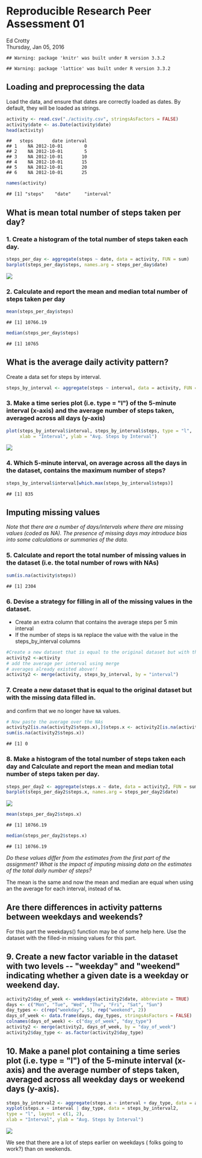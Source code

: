 # Reproducible Research Peer Assessment 01
Ed Crotty  
Thursday, Jan 05, 2016  
        

```
## Warning: package 'knitr' was built under R version 3.3.2
```

```
## Warning: package 'lattice' was built under R version 3.3.2
```

## Loading and preprocessing the data

Load the data, and ensure that dates are correctly loaded as dates. By default, they will be loaded as strings.


```r
activity <- read.csv("./activity.csv", stringsAsFactors = FALSE)
activity$date <- as.Date(activity$date)
head(activity)
```

```
##   steps       date interval
## 1    NA 2012-10-01        0
## 2    NA 2012-10-01        5
## 3    NA 2012-10-01       10
## 4    NA 2012-10-01       15
## 5    NA 2012-10-01       20
## 6    NA 2012-10-01       25
```

```r
names(activity)
```

```
## [1] "steps"    "date"     "interval"
```

## What is mean total number of steps taken per day?

### 1. Create a histogram of the total number of steps taken each day.


```r
steps_per_day <- aggregate(steps ~ date, data = activity, FUN = sum)
barplot(steps_per_day$steps, names.arg = steps_per_day$date)
```

![](PA1_files/figure-html/unnamed-chunk-3-1.png)<!-- -->

### 2. Calculate and report the mean and median total number of steps taken per day


```r
mean(steps_per_day$steps)
```

```
## [1] 10766.19
```

```r
median(steps_per_day$steps)
```

```
## [1] 10765
```

## What is the average daily activity pattern?

Create a data set for steps by interval.


```r
steps_by_interval <- aggregate(steps ~ interval, data = activity, FUN = mean)
```

### 3. Make a time series plot (i.e. type = "l") of the 5-minute interval (x-axis) and the average number of steps taken, averaged across all days (y-axis)


```r
plot(steps_by_interval$interval, steps_by_interval$steps, type = "l", 
     xlab = "Interval", ylab = "Avg. Steps by Interval")
```

![](PA1_files/figure-html/unnamed-chunk-6-1.png)<!-- -->

### 4. Which 5-minute interval, on average across all the days in the dataset, contains the maximum number of steps?


```r
steps_by_interval$interval[which.max(steps_by_interval$steps)]
```

```
## [1] 835
```

## Imputing missing values

*Note that there are a number of days/intervals where there are missing values (coded as NA). The presence of missing days may introduce bias into some calculations or summaries of the data.*


### 5. Calculate and report the total number of missing values in the dataset (i.e. the total number of rows with NAs)
        

```r
sum(is.na(activity$steps))
```

```
## [1] 2304
```



### 6. Devise a strategy for filling in all of the missing values in the dataset. 

* Create an extra column that contains the average steps per 5 min interval
* If the number of steps is `NA` replace the value with the value in the steps_by_interval columns


```r
#Create a new dataset that is equal to the original dataset but with the missing data filled in.
activity2 <-activity
# add the average per interval using merge
# averages already existed above!!
activity2 <- merge(activity, steps_by_interval, by = "interval")
```








### 7. Create a new dataset that is equal to the original dataset but with the missing data filled in.
and confirm that we no longer have `NA` values.

```r
# Now paste the average over the NAs
activity2[is.na(activity2$steps.x),]$steps.x <- activity2[is.na(activity2$steps.x),]$steps.y
sum(is.na(activity2$steps.x))
```

```
## [1] 0
```



### 8. Make a histogram of the total number of steps taken each day and Calculate and report the mean and median total number of steps taken per day. 


```r
steps_per_day2 <- aggregate(steps.x ~ date, data = activity2, FUN = sum)
barplot(steps_per_day2$steps.x, names.arg = steps_per_day2$date)
```

![](PA1_files/figure-html/unnamed-chunk-12-1.png)<!-- -->

```r
mean(steps_per_day2$steps.x)
```

```
## [1] 10766.19
```

```r
median(steps_per_day2$steps.x)
```

```
## [1] 10766.19
```

*Do these values differ from the estimates from the first part of the assignment? What is the impact of imputing missing data on the estimates of the total daily number of steps?*

The mean is the same and now the mean and median are equal when using an the average for each interval, instead of `NA`.

## Are there differences in activity patterns between weekdays and weekends?

For this part the weekdays() function may be of some help here. Use the dataset with the filled-in missing values for this part.

## 9. Create a new factor variable in the dataset with two levels -- "weekday" and "weekend" indicating whether a given date is a weekday or weekend day.


```r
activity2$day_of_week <- weekdays(activity2$date, abbreviate = TRUE)
days <- c("Mon", "Tue", "Wed", "Thu", "Fri", "Sat", "Sun")
day_types <- c(rep("weekday", 5), rep("weekend", 2))
days_of_week <- data.frame(days, day_types, stringsAsFactors = FALSE)
colnames(days_of_week) <- c("day_of_week", "day_type")
activity2 <- merge(activity2, days_of_week, by = "day_of_week")
activity2$day_type <- as.factor(activity2$day_type)
```

## 10. Make a panel plot containing a time series plot (i.e. type = "l") of the 5-minute interval (x-axis) and the average number of steps taken, averaged across all weekday days or weekend days (y-axis).


```r
steps_by_interval2 <- aggregate(steps.x ~ interval + day_type, data = activity2, mean)
xyplot(steps.x ~ interval | day_type, data = steps_by_interval2,
type = "l", layout = c(1, 2),
xlab = "Interval", ylab = "Avg. Steps by Interval")
```

![](PA1_files/figure-html/unnamed-chunk-14-1.png)<!-- -->

We see that there are a lot of steps earlier on weekdays ( folks going to work?) than on weekends. 
